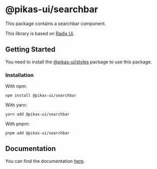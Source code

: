 # @pikas-ui/searchbar

This package contains a searchbar component.

This library is based on [Radix Ui](https://www.radix-ui.com/).

## Getting Started

You need to install the <a href={stylesLink}>@pikas-ui/styles</a> package to use this package.

### Installation

With npm:

```
npm install @pikas-ui/searchbar
```

With yarn:

```
yarn add @pikas-ui/searchbar
```

With pnpm:

```
pnpm add @pikas-ui/searchbar
```

## Documentation

You can find the documentation [here](https://pikas-ui.vercel.app).